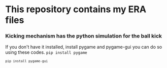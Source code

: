# This repository contains my ERA files

### Kicking mechanism has the python simulation for the ball kick

If you don't have it installed, install pygame and pygame-gui you can do so using these codes.
<code>pip install pygame  
<code>pip install pygame-gui
